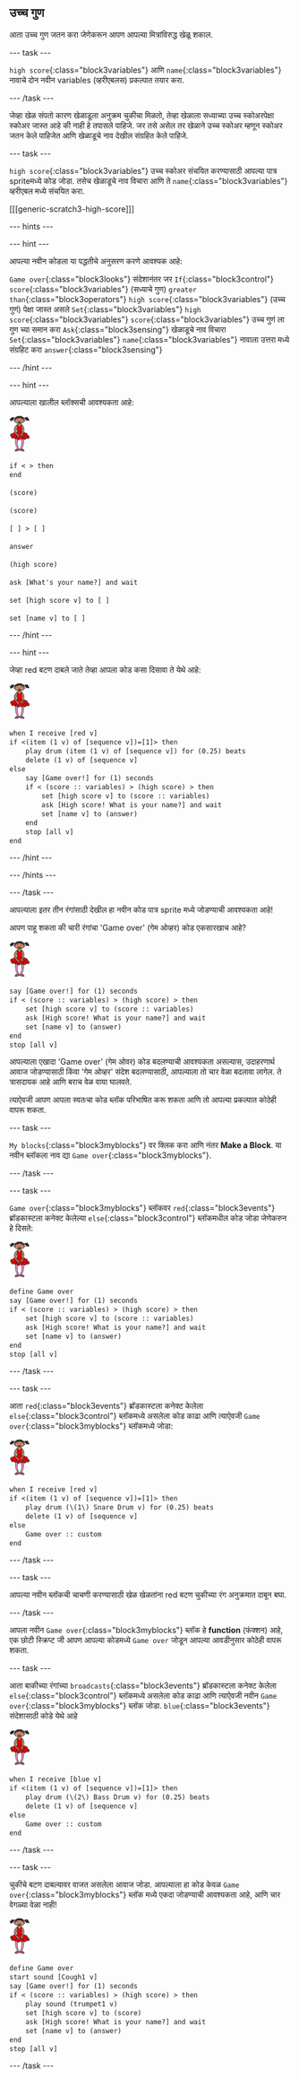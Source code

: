 ## उच्च गुण

आता उच्च गुण जतन करा जेणेकरून आपण आपल्या मित्रांविरुद्ध खेळू शकाल.

\--- task \---

`high score`{:class="block3variables"} आणि `name`{:class="block3variables"} नावाचे दोन नवीन variables (व्हरीएबलस) प्रकल्पात तयार करा.

\--- /task \---

जेव्हा खेळ संपतो कारण खेळाडूला अनुक्रम चुकीचा मिळतो, तेव्हा खेळाला सध्याच्या उच्च स्कोअरपेक्षा स्कोअर जास्त आहे की नाही हे तपासले पाहिजे. जर तसे असेल तर खेळाने उच्च स्कोअर म्हणून स्कोअर जतन केले पाहिजेत आणि खेळाडूचे नाव देखील संग्रहित केले पाहिजे.

\--- task \---

`high score`{:class="block3variables"} उच्च स्कोअर संचयित करण्यासाठी आपल्या पात्र spriteमध्ये कोड जोडा. तसेच खेळाडूचे नाव विचारा आणि ते `name`{:class="block3variables"} व्हरीएबल मध्ये संचयित करा.

[[[generic-scratch3-high-score]]]

\--- hints \---

\--- hint \---

आपल्या नवीन कोडला या पद्धतीचे अनुसरण करणे आवश्यक आहे:

`Game over`{:class="block3looks"} संदेशानंतर जर `If`{:class="block3control"} `score`{:class="block3variables"} (सध्याचे गुण) `greater than`{:class="block3operators"} `high score`{:class="block3variables"} (उच्च गुणं) पेक्षा जास्त असले `Set`{:class="block3variables"} `high score`{:class="block3variables"} `score`{:class="block3variables"} उच्च गुणं ला गुण च्या समान करा `Ask`{:class="block3sensing"} खेळाडूचे नाव विचारा `Set`{:class="block3variables"} `name`{:class="block3variables"} नावाला उत्तरा मध्ये संग्रहिट करा `answer`{:class="block3sensing"}

\--- /hint \---

\--- hint \---

आपल्याला खालील ब्लॉक्सची आवश्यकता आहे:

![ballerina](images/ballerina.png)

```blocks3
if < > then
end

(score)

(score)

[ ] > [ ]

answer

(high score)

ask [What's your name?] and wait

set [high score v] to [ ] 

set [name v] to [ ] 
```

\--- /hint \---

\--- hint \---

जेव्हा red बटण दाबले जाते तेव्हा आपला कोड कसा दिसावा ते येथे आहे:

![ballerina](images/ballerina.png)

```blocks3
when I receive [red v]
if <(item (1 v) of [sequence v])=[1]> then
    play drum (item (1 v) of [sequence v]) for (0.25) beats
    delete (1 v) of [sequence v]
else
    say [Game over!] for (1) seconds
    if < (score :: variables) > (high score) > then
        set [high score v] to (score :: variables)
        ask [High score! What is your name?] and wait
        set [name v] to (answer)
    end
    stop [all v]
end
```

\--- /hint \---

\--- /hints \---

\--- /task \---

आपल्याला इतर तीन रंगांसाठी देखील हा नवीन कोड पात्र sprite मध्ये जोडण्याची आवश्यकता आहे!

आपण पाहू शकता की चारी रंगांचा 'Game over' (गेम ओव्हर) कोड एकसारखाच आहे?

![ballerina](images/ballerina.png)

```blocks3
say [Game over!] for (1) seconds
if < (score :: variables) > (high score) > then
    set [high score v] to (score :: variables)
    ask [High score! What is your name?] and wait
    set [name v] to (answer)
end
stop [all v]
```

आपल्याला एखादा 'Game over' (गेम ओवर) कोड बदलण्याची आवश्यकता असल्यास, उदाहरणार्थ आवाज जोडण्यासाठी किंवा 'गेम ओव्हर' संदेश बदलण्यासाठी, आपल्याला तो चार वेळा बदलावा लागेल. ते त्रासदायक आहे आणि बराच वेळ वाया घालवते.

त्याऐवजी आपण आपला स्वतःचा कोड ब्लॉक परिभाषित करू शकता आणि तो आपल्या प्रकल्पात कोठेही वापरू शकता.

\--- task \---

`My blocks`{:class="block3myblocks"} वर क्लिक करा आणि नंतर **Make a Block**. या नवीन ब्लॉकला नाव द्या `Game over`{:class="block3myblocks"}.

\--- /task \---

\--- task \---

`Game over`{:class="block3myblocks"} ब्लॉकवर `red`{:class="block3events"} ब्रॉडकास्टला कनेक्ट केलेल्या `else`{:class="block3control"} ब्लॉकमधील कोड जोडा जेणेकरुन हे दिसते:

![ballerina](images/ballerina.png)

```blocks3
define Game over
say [Game over!] for (1) seconds
if < (score :: variables) > (high score) > then
    set [high score v] to (score :: variables)
    ask [High score! What is your name?] and wait
    set [name v] to (answer)
end
stop [all v]
```

\--- /task \---

\--- task \---

आता `red`{:class="block3events"} ब्रॉडकास्टला कनेक्ट केलेला `else`{:class="block3control"} ब्लॉकमध्ये असलेला कोड काढा आणि त्याऐवजी `Game over`{:class="block3myblocks"} ब्लॉकमध्ये जोडा:

![ballerina](images/ballerina.png)

```blocks3
when I receive [red v]
if <(item (1 v) of [sequence v])=[1]> then
    play drum (\(1\) Snare Drum v) for (0.25) beats
    delete (1 v) of [sequence v]
else
    Game over :: custom
end
```

\--- /task \---

\--- task \---

आपल्या नवीन ब्लॉकची चाचणी करण्यासाठी खेळ खेळतांना red बटण चुकीच्या रंग अनुक्रमात दाबून बघा.

\--- /task \---

आपला नवीन `Game over`{:class="block3myblocks"} ब्लॉक हे **function** (फंक्शन) आहे, एक छोटी स्क्रिप्ट जी आपण आपल्या कोडमध्ये `Game over` जोडून आपल्या आवडीनुसार कोठेही वापरू शकता.

\--- task \---

आता बाकीच्या रंगांच्या `broadcasts`{:class="block3events"} ब्रॉडकास्टला कनेक्ट केलेला `else`{:class="block3control"} ब्लॉकमध्ये असलेला कोड काढा आणि त्याऐवजी नवीन `Game over`{:class="block3myblocks"} ब्लॉक जोडा. `blue`{:class="block3events"} संदेशासाठी कोडे येथे आहे

![ballerina](images/ballerina.png)

```blocks3
when I receive [blue v]
if <(item (1 v) of [sequence v])=[1]> then
    play drum (\(2\) Bass Drum v) for (0.25) beats
    delete (1 v) of [sequence v]
else
    Game over :: custom
end
```

\--- /task \---

\--- task \---

चुकीचे बटण दाबल्यावर वाजत असलेला आवाज जोडा. आपल्याला हा कोड केवळ `Game over`{:class="block3myblocks"} ब्लॉक मध्ये एकदा जोडण्याची आवश्यकता आहे, आणि चार वेगळ्या वेळा नाही!

![ballerina](images/ballerina.png)

```blocks3
define Game over
start sound [Cough1 v]
say [Game over!] for (1) seconds
if < (score :: variables) > (high score) > then
    play sound (trumpet1 v)
    set [high score v] to (score)
    ask [High score! What is your name?] and wait
    set [name v] to (answer)
end
stop [all v]
```

\--- /task \---